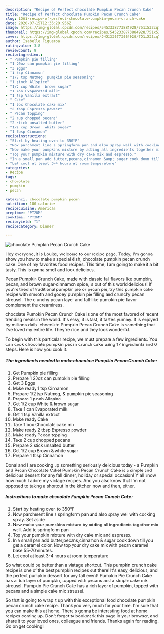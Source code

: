 ```yaml
---
description: "Recipe of Perfect chocolate Pumpkin Pecan Crunch Cake"
title: "Recipe of Perfect chocolate Pumpkin Pecan Crunch Cake"
slug: 1501-recipe-of-perfect-chocolate-pumpkin-pecan-crunch-cake
date: 2020-07-15T12:35:20.956Z
image: https://img-global.cpcdn.com/recipes/5452338773884928/751x532cq70/chocolate-pumpkin-pecan-crunch-cake-recipe-main-photo.jpg
thumbnail: https://img-global.cpcdn.com/recipes/5452338773884928/751x532cq70/chocolate-pumpkin-pecan-crunch-cake-recipe-main-photo.jpg
cover: https://img-global.cpcdn.com/recipes/5452338773884928/751x532cq70/chocolate-pumpkin-pecan-crunch-cake-recipe-main-photo.jpg
author: Isabelle Figueroa
ratingvalue: 3.8
reviewcount: 9
recipeingredient:
- " Pumpkin pie filling"
- "1 20oz can pumpkin pie filling"
- "3 Eggs"
- "1 tsp Cinnamon"
- "1/2 tsp Nutmeg  pumpkin pie seasoning"
- "1 pinch Allspice"
- "1/2 cup White  brown sugar"
- "1 can Evaporated milk"
- "1 tsp Vanilla extract"
- " Cake"
- "1 box Chocolate cake mix"
- "2 tbsp Espresso powder"
- " Pecan topping"
- "2 cup chopped pecans"
- "2 stick unsalted butter"
- "1/2 cup Brown  white sugar"
- "1 tbsp Cinnamon"
recipeinstructions:
- "Start by heating oven to 350°F"
- "Now parchment line a springform pan and also spray well with cooking spray. Set aside"
- "Now make your pumpkins mixture by adding all ingredients together mix well. Add to springform pan"
- "Top your pumpkin mixture with dry cake mix and espresso."
- "In a small pan add butter,pecans,cinnamon &amp; sugar cook down till you get a caramel color. Now top your dry cake mix with pecan caramel bake 55-70minutes."
- "Let cool at least 3-4 hours at room temperature"
categories:
- Recipe
tags:
- chocolate
- pumpkin
- pecan

katakunci: chocolate pumpkin pecan 
nutrition: 180 calories
recipecuisine: American
preptime: "PT20M"
cooktime: "PT36M"
recipeyield: "1"
recipecategory: Dinner

---
```



![chocolate Pumpkin Pecan Crunch Cake](https://img-global.cpcdn.com/recipes/5452338773884928/751x532cq70/chocolate-pumpkin-pecan-crunch-cake-recipe-main-photo.jpg)

Hey everyone, it is Louise, welcome to our recipe page. Today, I'm gonna show you how to make a special dish, chocolate pumpkin pecan crunch cake. One of my favorites food recipes. This time, I am going to make it a bit tasty. This is gonna smell and look delicious.

Pecan Pumpkin Crunch Cake, made with classic fall flavors like pumpkin, pecan, and brown sugar-cinnamon spice, is out of this world delicious! If you&#39;re tired of traditional pumpkin pie or pecan pie, try this pumpkin cake recipe with smooth and gooey pumpkin pie filling and crunchy pecan streusel. The crunchy pecan layer and fall-like pumpkin pie flavor complement the creaminess.

chocolate Pumpkin Pecan Crunch Cake is one of the most favored of recent trending meals in the world. It's easy, it is fast, it tastes yummy. It is enjoyed by millions daily. chocolate Pumpkin Pecan Crunch Cake is something that I've loved my entire life. They're nice and they look wonderful.


To begin with this particular recipe, we must prepare a few ingredients. You can cook chocolate pumpkin pecan crunch cake using 17 ingredients and 6 steps. Here is how you cook it.

<!--inarticleads1-->

##### The ingredients needed to make chocolate Pumpkin Pecan Crunch Cake:

1. Get  Pumpkin pie filling
1. Prepare 1 20oz can pumpkin pie filling
1. Get 3 Eggs
1. Make ready 1 tsp Cinnamon
1. Prepare 1/2 tsp Nutmeg, &amp; pumpkin pie seasoning
1. Prepare 1 pinch Allspice
1. Get 1/2 cup White &amp; brown sugar
1. Take 1 can Evaporated milk
1. Get 1 tsp Vanilla extract
1. Make ready  Cake
1. Take 1 box Chocolate cake mix
1. Make ready 2 tbsp Espresso powder
1. Make ready  Pecan topping
1. Take 2 cup chopped pecans
1. Prepare 2 stick unsalted butter
1. Get 1/2 cup Brown &amp; white sugar
1. Prepare 1 tbsp Cinnamon


Donal and I are cooking up something seriously delicious today - a Pumpkin and Pecan Chocolate Cake! Pumpkin Pecan Crunch Cake is a simple and delicious dessert for any fall dinner, holiday or special occasion! Y&#39;all know how much I adore my vintage recipes. And you also know that I&#39;m not opposed to taking a shortcut in the kitchen now and then, either. 

<!--inarticleads2-->

##### Instructions to make chocolate Pumpkin Pecan Crunch Cake:

1. Start by heating oven to 350°F
1. Now parchment line a springform pan and also spray well with cooking spray. Set aside
1. Now make your pumpkins mixture by adding all ingredients together mix well. Add to springform pan
1. Top your pumpkin mixture with dry cake mix and espresso.
1. In a small pan add butter,pecans,cinnamon &amp; sugar cook down till you get a caramel color. Now top your dry cake mix with pecan caramel bake 55-70minutes.
1. Let cool at least 3-4 hours at room temperature


So what could be better than a vintage shortcut. This pumpkin crunch cake recipe is one of the best pumpkin recipes out there! It&#39;s easy, delicious, and the perfect pumpkin dessert for any fall event! Pumpkin Pie Crunch Cake has a rich layer of pumpkin, topped with pecans and a simple cake mix streusel. Pumpkin Pie Crunch Cake has a rich layer of pumpkin, topped with pecans and a simple cake mix streusel. 

So that is going to wrap it up with this exceptional food chocolate pumpkin pecan crunch cake recipe. Thank you very much for your time. I'm sure that you can make this at home. There's gonna be interesting food at home recipes coming up. Don't forget to bookmark this page in your browser, and share it to your loved ones, colleague and friends. Thanks again for reading. Go on get cooking!
